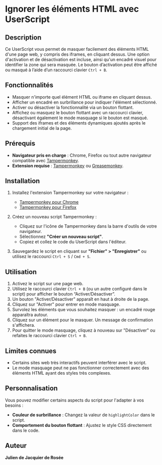 # Ignorer les éléments HTML avec UserScript

## Description
Ce UserScript vous permet de masquer facilement des éléments HTML d'une page web, y compris des iframes, en cliquant dessus. Une option d'activation et de désactivation est incluse, ainsi qu'un encadré visuel pour identifier la zone qui sera masquée. Le bouton d’activation peut être affiché ou masqué à l’aide d’un raccourci clavier `Ctrl + B`.

## Fonctionnalités
- Masquer n'importe quel élément HTML ou iframe en cliquant dessus.
- Afficher un encadré en surbrillance pour indiquer l'élément sélectionné.
- Activer ou désactiver la fonctionnalité via un bouton flottant.
- Affichez ou masquez le bouton flottant avec un raccourci clavier, désactivant également le mode masquage si le bouton est masqué.
- Support des iframes et des éléments dynamiques ajoutés après le chargement initial de la page.

## Prérequis
- **Navigateur pris en charge** : Chrome, Firefox ou tout autre navigateur compatible avec [Tampermonkey](https://www.tampermonkey.net/).
- **Extension requise** : [Tampermonkey](https://www.tampermonkey.net/) ou [Greasemonkey](https://addons.mozilla.org/fr/firefox/addon/greasemonkey/).

## Installation
1. Installez l'extension Tampermonkey sur votre navigateur :
   - [Tampermonkey pour Chrome](https://chrome.google.com/webstore/detail/tampermonkey/dhdgffkkebhmkfjojejmpbldmpobfkfo)
   - [Tampermonkey pour Firefox](https://addons.mozilla.org/fr/firefox/addon/tampermonkey/)

2. Créez un nouveau script Tampermonkey :
   - Cliquez sur l'icône de Tampermonkey dans la barre d'outils de votre navigateur.
   - Sélectionnez **"Créer un nouveau script"**.
   - Copiez et collez le code du UserScript dans l'éditeur.

3. Sauvegardez le script en cliquant sur **"Fichier" > "Enregistrer"** ou utilisez le raccourci `Ctrl + S` / `Cmd + S`.

## Utilisation
1. Activez le script sur une page web.
2.	Utilisez le raccourci clavier `Ctrl + B` (ou un autre configuré dans le script) pour afficher le bouton “Activer/Désactiver”.
3. Un bouton "Activer/Désactiver" apparaît en haut à droite de la page.
4. Cliquez sur "Activer" pour entrer en mode masquage.
5. Survolez les éléments que vous souhaitez masquer : un encadré rouge apparaîtra autour.
6. Cliquez sur un élément pour le masquer. Un message de confirmation s'affichera.
7. Pour quitter le mode masquage, cliquez à nouveau sur "Désactiver" ou refaites le raccourci clavier `Ctrl + B`.

## Limites connues
- Certains sites web très interactifs peuvent interférer avec le script.
- Le mode masquage peut ne pas fonctionner correctement avec des éléments HTML ayant des styles très complexes.

## Personnalisation
Vous pouvez modifier certains aspects du script pour l'adapter à vos besoins :
- **Couleur de surbrillance** : Changez la valeur de `highlightColor` dans le script.
- **Comportement du bouton flottant** : Ajustez le style CSS directement dans le code.

## Auteur
**Julien de Jacquier de Rosée**

